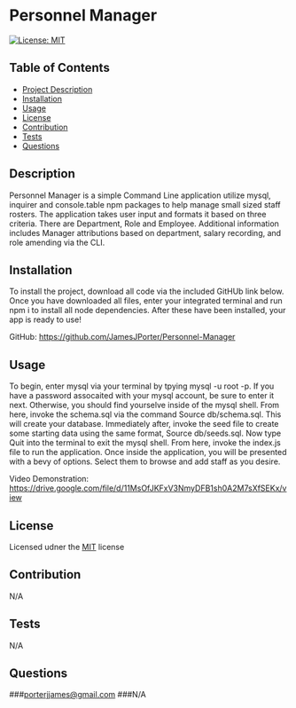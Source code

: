 # Personnel Manager
  [![License: MIT](https://img.shields.io/badge/License-MIT-yellow.svg)](https://opensource.org/licenses/MIT)

  ## Table of Contents 
  - [Project Description](#Description)
  - [Installation](#Installation)
  - [Usage](#Usage)
  - [License](#License)
  - [Contribution](#Contribution)
  - [Tests](#Tests)
  - [Questions](#Questions)

  ## Description
  Personnel Manager is a simple Command Line application utilize mysql, inquirer and console.table npm packages to help manage small sized staff rosters. The application takes user input and formats it based on three criteria. There are Department, Role and Employee. Additional information includes Manager attributions based on department, salary recording, and role amending via the CLI. 

  ## Installation 
  To install the project, download all code via the included GitHUb link below. Once you have downloaded all files, enter your integrated terminal and run npm i to install all node dependencies. After these have been installed, your app is ready to use!

  GitHub: https://github.com/JamesJPorter/Personnel-Manager

  ## Usage 
  To begin, enter mysql via your terminal by tpying mysql -u root -p. If you have a password assocaited with your mysql account, be sure to enter it next. Otherwise, you should find yourselve inside of the mysql shell. From here, invoke the schema.sql via the command Source db/schema.sql. This will create your database. Immediately after, invoke the seed file to create some starting data using the same format, Source db/seeds.sql. Now type Quit into the terminal to exit the mysql shell. From here, invoke the index.js file to run the application. Once inside the application, you will be presented with a bevy of options. Select them to browse and add staff as you desire.   

  Video Demonstration: https://drive.google.com/file/d/11MsOfJKFxV3NmyDFB1sh0A2M7sXfSEKx/view 

  ## License 
  Licensed udner the [MIT](https://opensource.org/licenses/MIT) license

  ## Contribution 
  N/A

  ## Tests 
  N/A

  ## Questions 
  ###porterjjames@gmail.com
  ###N/A
